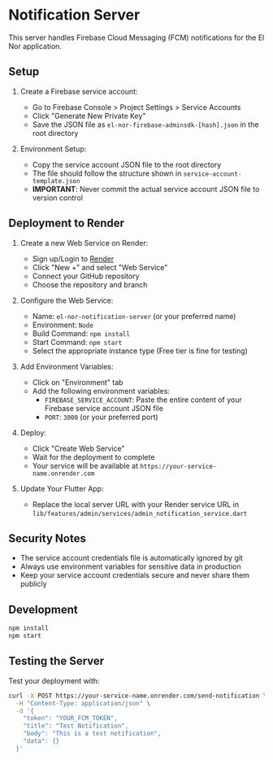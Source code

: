 # Notification Server

This server handles Firebase Cloud Messaging (FCM) notifications for the El Nor application.

## Setup

1. Create a Firebase service account:
   - Go to Firebase Console > Project Settings > Service Accounts
   - Click "Generate New Private Key"
   - Save the JSON file as `el-nor-firebase-adminsdk-[hash].json` in the root directory

2. Environment Setup:
   - Copy the service account JSON file to the root directory
   - The file should follow the structure shown in `service-account-template.json`
   - **IMPORTANT**: Never commit the actual service account JSON file to version control

## Deployment to Render

1. Create a new Web Service on Render:
   - Sign up/Login to [Render](https://render.com)
   - Click "New +" and select "Web Service"
   - Connect your GitHub repository
   - Choose the repository and branch

2. Configure the Web Service:
   - Name: `el-nor-notification-server` (or your preferred name)
   - Environment: `Node`
   - Build Command: `npm install`
   - Start Command: `npm start`
   - Select the appropriate instance type (Free tier is fine for testing)

3. Add Environment Variables:
   - Click on "Environment" tab
   - Add the following environment variables:
     - `FIREBASE_SERVICE_ACCOUNT`: Paste the entire content of your Firebase service account JSON file
     - `PORT`: `3000` (or your preferred port)

4. Deploy:
   - Click "Create Web Service"
   - Wait for the deployment to complete
   - Your service will be available at `https://your-service-name.onrender.com`

5. Update Your Flutter App:
   - Replace the local server URL with your Render service URL in `lib/features/admin/services/admin_notification_service.dart`

## Security Notes

- The service account credentials file is automatically ignored by git
- Always use environment variables for sensitive data in production
- Keep your service account credentials secure and never share them publicly

## Development

```bash
npm install
npm start
```

## Testing the Server

Test your deployment with:

```bash
curl -X POST https://your-service-name.onrender.com/send-notification \
  -H "Content-Type: application/json" \
  -d '{
    "token": "YOUR_FCM_TOKEN",
    "title": "Test Notification",
    "body": "This is a test notification",
    "data": {}
  }'
``` 